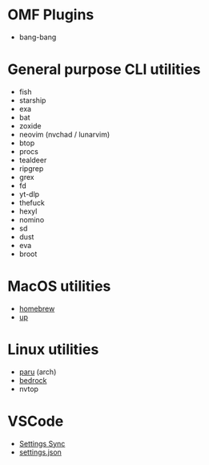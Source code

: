 # OMF Plugins
- bang-bang

# General purpose CLI utilities
- fish
- starship
- exa
- bat
- zoxide
- neovim (nvchad / lunarvim)
- btop
- procs
- tealdeer
- ripgrep
- grex
- fd
- yt-dlp
- thefuck
- hexyl
- nomino
- sd
- dust
- eva
- broot

# MacOS utilities
- [homebrew](https://brew.sh/)
- [up](https://gist.github.com/mayel/c07bc0acb91824501d5bdbdc9eb7b33a)

# Linux utilities
- [paru](https://github.com/Morganamilo/paru) (arch)
- [bedrock](https://bedrocklinux.org/0.7/installation-instructions.html#installation)
- nvtop

# VSCode
- [Settings Sync](https://gist.github.com/Zoltan-Balazs/938e5024472d4033d3a2d657cbea420c)
- [settings.json](https://gist.github.com/Zoltan-Balazs/683df380647b74d08d9a916742c451d6)
